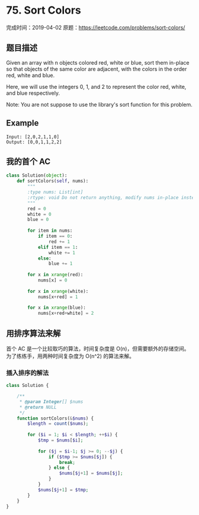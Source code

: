 # 75. Sort Colors

完成时间：2019-04-02
原题：https://leetcode.com/problems/sort-colors/

## 题目描述

Given an array with n objects colored red, white or blue, sort them in-place so that objects of the same color are adjacent, with the colors in the order red, white and blue.

Here, we will use the integers 0, 1, and 2 to represent the color red, white, and blue respectively.

Note: You are not suppose to use the library's sort function for this problem.

## Example

```
Input: [2,0,2,1,1,0]
Output: [0,0,1,1,2,2]
```

## 我的首个 AC
```python
class Solution(object):
    def sortColors(self, nums):
        """
        :type nums: List[int]
        :rtype: void Do not return anything, modify nums in-place instead.
        """
        red = 0
        white = 0
        blue = 0
        
        for item in nums:
            if item == 0:
                red += 1
            elif item == 1:
                white += 1
            else:
                blue += 1
        
        for x in xrange(red):
            nums[x] = 0
        
        for x in xrange(white):
            nums[x+red] = 1
        
        for x in xrange(blue):
            nums[x+red+white] = 2
```

## 用排序算法来解

首个 AC 是一个比较取巧的算法，时间复杂度是 O(n)，但需要额外的存储空间。为了练练手，用两种时间复杂度为 O(n^2) 的算法来解。

### 插入排序的解法
```php
class Solution {

    /**
     * @param Integer[] $nums
     * @return NULL
     */
    function sortColors(&$nums) {
        $length = count($nums);
        
        for ($i = 1; $i < $length; ++$i) {
            $tmp = $nums[$i];
            
            for ($j = $i-1; $j >= 0; --$j) {
                if ($tmp >= $nums[$j]) {
                    break;
                } else {
                    $nums[$j+1] = $nums[$j];
                }
            }
            $nums[$j+1] = $tmp;
        }
    }
}
```